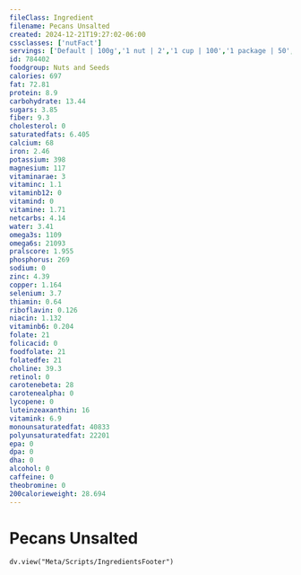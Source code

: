 ```yaml
---
fileClass: Ingredient
filename: Pecans Unsalted
created: 2024-12-21T19:27:02-06:00
cssclasses: ['nutFact']
servings: ['Default | 100g','1 nut | 2','1 cup | 100','1 package | 50','1 oz | 28']
id: 784402
foodgroup: Nuts and Seeds
calories: 697
fat: 72.81
protein: 8.9
carbohydrate: 13.44
sugars: 3.85
fiber: 9.3
cholesterol: 0
saturatedfats: 6.405
calcium: 68
iron: 2.46
potassium: 398
magnesium: 117
vitaminarae: 3
vitaminc: 1.1
vitaminb12: 0
vitamind: 0
vitamine: 1.71
netcarbs: 4.14
water: 3.41
omega3s: 1109
omega6s: 21093
pralscore: 1.955
phosphorus: 269
sodium: 0
zinc: 4.39
copper: 1.164
selenium: 3.7
thiamin: 0.64
riboflavin: 0.126
niacin: 1.132
vitaminb6: 0.204
folate: 21
folicacid: 0
foodfolate: 21
folatedfe: 21
choline: 39.3
retinol: 0
carotenebeta: 28
carotenealpha: 0
lycopene: 0
luteinzeaxanthin: 16
vitamink: 6.9
monounsaturatedfat: 40833
polyunsaturatedfat: 22201
epa: 0
dpa: 0
dha: 0
alcohol: 0
caffeine: 0
theobromine: 0
200calorieweight: 28.694
---
```


# Pecans Unsalted

```dataviewjs
dv.view("Meta/Scripts/IngredientsFooter")
```